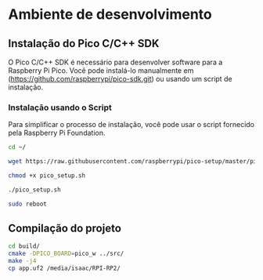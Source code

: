 # Ambiente de desenvolvimento

## Instalação do Pico C/C++ SDK

O Pico C/C++ SDK é necessário para desenvolver software para a Raspberry Pi Pico. Você pode instalá-lo manualmente em (<https://github.com/raspberrypi/pico-sdk.git>) ou usando um script de instalação.

### Instalação usando o Script

Para simplificar o processo de instalação, você pode usar o script fornecido pela Raspberry Pi Foundation.

   ```bash
   cd ~/

   wget https://raw.githubusercontent.com/raspberrypi/pico-setup/master/pico_setup.sh

   chmod +x pico_setup.sh

   ./pico_setup.sh

sudo reboot
```

## Compilação do projeto

```bash
cd build/ 
cmake -DPICO_BOARD=pico_w ../src/
make -j4
cp app.uf2 /media/isaac/RPI-RP2/
```
